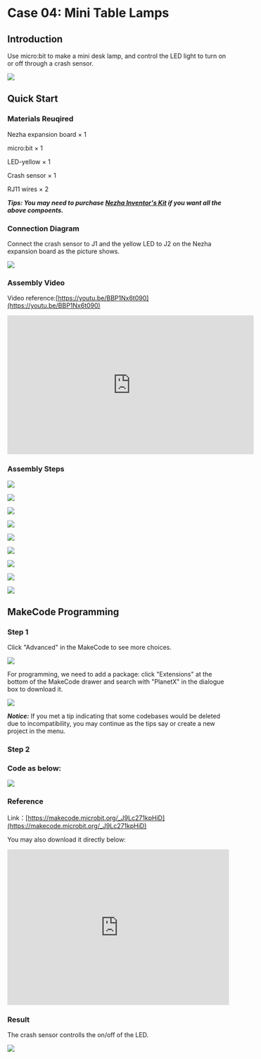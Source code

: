 # Case 04: Mini Table Lamps

## Introduction

Use micro:bit to make a mini desk lamp, and control the LED light to turn on or off through a crash sensor.

![](./images/case_04_01.png)

## Quick Start


### Materials Reuqired

Nezha expansion board × 1

micro:bit × 1

LED-yellow × 1

Crash sensor × 1

RJ11 wires × 2

***Tips: You may need to purchase [Nezha Inventor's Kit](https://www.elecfreaks.com/nezha-inventor-s-kit-for-micro-bit-without-micro-bit-board.html) if you want all the above compoents.***




### Connection Diagram 

Connect the crash sensor to J1 and the yellow LED to J2 on the Nezha expansion board as the picture shows.


![](./images/case_04_03.png)

### Assembly Video


Video reference:[https://youtu.be/BBP1Nx6t090](https://youtu.be/BBP1Nx6t090)


<iframe width="560" height="315" src="https://www.youtube.com/embed/BBP1Nx6t090" frameborder="0" allow="accelerometer; autoplay; clipboard-write; encrypted-media; gyroscope; picture-in-picture" allowfullscreen></iframe>


### Assembly Steps

![](./images/case_step_04_01.png)

![](./images/case_step_04_02.png)

![](./images/case_step_04_03.png)

![](./images/case_step_04_04.png)

![](./images/case_step_04_05.png)

![](./images/case_step_04_06.png)

![](./images/case_step_04_07.png)

![](./images/case_step_04_08.png)

![](./images/case_step_04_09.png)



## MakeCode Programming

### Step 1
Click "Advanced" in the MakeCode to see more choices.

![](./images/case_01_10.png)

For programming, we need to add a package: click "Extensions" at the bottom of the MakeCode drawer and search with "PlanetX" in the dialogue box to download it. 

![](./images/case_01_11.png)

***Notice:*** If you met a tip indicating that some codebases would be deleted due to incompatibility, you may continue as the tips say or create a new project in the menu. 

### Step 2

### Code as below:

![](./images/case_04_10.png)


### Reference
Link：[https://makecode.microbit.org/_J9Lc271kpHiD](https://makecode.microbit.org/_J9Lc271kpHiD)

You may also download it directly below:

<div style="position:relative;height:0;padding-bottom:70%;overflow:hidden;"><iframe style="position:absolute;top:0;left:0;width:100%;height:100%;" src="https://makecode.microbit.org/#pub:_J9Lc271kpHiD" frameborder="0" sandbox="allow-popups allow-forms allow-scripts allow-same-origin"></iframe></div>  


### Result
The crash sensor controlls the on/off of the LED. 


![](./images/case-gif-04.gif)
